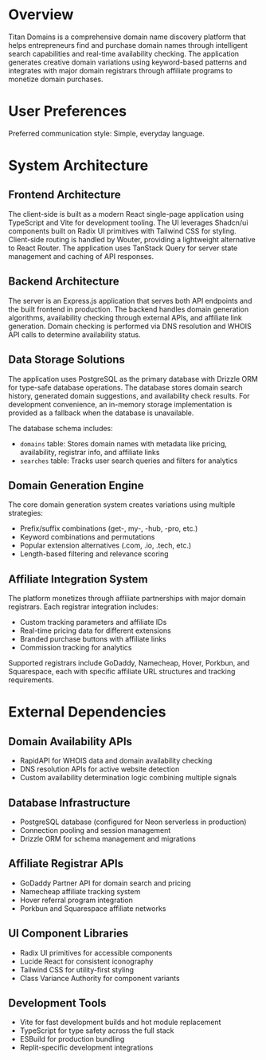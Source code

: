 # Overview

Titan Domains is a comprehensive domain name discovery platform that helps entrepreneurs find and purchase domain names through intelligent search capabilities and real-time availability checking. The application generates creative domain variations using keyword-based patterns and integrates with major domain registrars through affiliate programs to monetize domain purchases.

# User Preferences

Preferred communication style: Simple, everyday language.

# System Architecture

## Frontend Architecture
The client-side is built as a modern React single-page application using TypeScript and Vite for development tooling. The UI leverages Shadcn/ui components built on Radix UI primitives with Tailwind CSS for styling. Client-side routing is handled by Wouter, providing a lightweight alternative to React Router. The application uses TanStack Query for server state management and caching of API responses.

## Backend Architecture
The server is an Express.js application that serves both API endpoints and the built frontend in production. The backend handles domain generation algorithms, availability checking through external APIs, and affiliate link generation. Domain checking is performed via DNS resolution and WHOIS API calls to determine availability status.

## Data Storage Solutions
The application uses PostgreSQL as the primary database with Drizzle ORM for type-safe database operations. The database stores domain search history, generated domain suggestions, and availability check results. For development convenience, an in-memory storage implementation is provided as a fallback when the database is unavailable.

The database schema includes:
- `domains` table: Stores domain names with metadata like pricing, availability, registrar info, and affiliate links
- `searches` table: Tracks user search queries and filters for analytics

## Domain Generation Engine
The core domain generation system creates variations using multiple strategies:
- Prefix/suffix combinations (get-, my-, -hub, -pro, etc.)
- Keyword combinations and permutations
- Popular extension alternatives (.com, .io, .tech, etc.)
- Length-based filtering and relevance scoring

## Affiliate Integration System
The platform monetizes through affiliate partnerships with major domain registrars. Each registrar integration includes:
- Custom tracking parameters and affiliate IDs
- Real-time pricing data for different extensions
- Branded purchase buttons with affiliate links
- Commission tracking for analytics

Supported registrars include GoDaddy, Namecheap, Hover, Porkbun, and Squarespace, each with specific affiliate URL structures and tracking requirements.

# External Dependencies

## Domain Availability APIs
- RapidAPI for WHOIS data and domain availability checking
- DNS resolution APIs for active website detection
- Custom availability determination logic combining multiple signals

## Database Infrastructure
- PostgreSQL database (configured for Neon serverless in production)
- Connection pooling and session management
- Drizzle ORM for schema management and migrations

## Affiliate Registrar APIs
- GoDaddy Partner API for domain search and pricing
- Namecheap affiliate tracking system
- Hover referral program integration
- Porkbun and Squarespace affiliate networks

## UI Component Libraries
- Radix UI primitives for accessible components
- Lucide React for consistent iconography
- Tailwind CSS for utility-first styling
- Class Variance Authority for component variants

## Development Tools
- Vite for fast development builds and hot module replacement
- TypeScript for type safety across the full stack
- ESBuild for production bundling
- Replit-specific development integrations